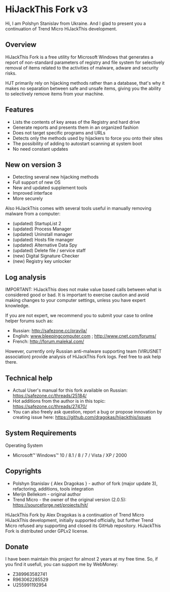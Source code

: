 ﻿
# HiJackThis Fork v3

Hi, I am Polshyn Stanislav from Ukraine. And I glad to present you a continuation of Trend Micro HiJackThis development.

## Overview

HiJackThis Fork is a free utility for Microsoft Windows that generates a report of non-standard parameters of registry and file system for selectively removal of items related to the activities of malware, adware and security risks.

HJT primarily rely on hijacking methods rather than a database, that's why it makes no separation between safe and unsafe items, giving you the ability to selectively remove items from your machine.

## Features

 * Lists the contents of key areas of the Registry and hard drive
 * Generate reports and presents them in an organized fashion
 * Does not target specific programs and URLs
 * Detects only the methods used by hijackers to force you onto their sites
 * The possibility of adding to autostart scanning at system boot
 * No need constant updates

## New on version 3

 * Detecting several new hijacking methods
 * Full support of new OS
 * New and updated supplement tools
 * Improved interface
 * More securely

Also HiJackThis comes with several tools useful in manually removing malware from a computer:
 * (updated) StartupList 2 
 * (updated) Process Manager
 * (updated) Uninstall manager
 * (updated) Hosts file manager
 * (updated) Alternative Data Spy
 * (updated) Delete file / service staff
 * (new) Digital Signature Checker
 * (new) Registry key unlocker

## Log analysis

IMPORTANT: HiJackThis does not make value based calls between what is considered good or bad.
It is important to exercise caution and avoid making changes to your computer settings, unless you have expert knowledge.

If you are not expert, we recommend you to submit your case to online helper forums such as:
- Russian: http://safezone.cc/pravila/
- English: www.bleepingcomputer.com ; http://www.cnet.com/forums/
- French: http://forum.malekal.com/

However, currently only Russian anti-malware supporting team (VIRUSNET association) provide analysis of HiJackThis Fork logs. Feel free to ask help there.

## Technical help

 * Actual User's manual for this fork available on Russian: https://safezone.cc/threads/25184/
 * Hot additions from the author is in this topic: https://safezone.cc/threads/27470/
 * You can also freely ask question, report a bug or propose innovation by creating issue here: https://github.com/dragokas/hijackthis/issues

## System Requirements

Operating System
  * Microsoft™ Windows™ 10 / 8.1 / 8 / 7 / Vista / XP / 2000

## Copyrights

 * Polshyn Stanislav { Alex Dragokas } - author of fork (major update 3), refactoring, additions, tools integration
 * Merijn Bellekom - original author
 * Trend Micro - the owner of the original version (2.0.5): https://sourceforge.net/projects/hjt/

HiJackThis Fork by Alex Dragokas is a continuation of Trend Micro HiJackThis development, initially supported officially, but further Trend Micro refused any supporting and closed its GitHub repository.
HiJackThis Fork is distributed under GPLv2 license.

## Donate

I have been maintain this project for almost 2 years at my free time.
So, if you find it usefull, you can support me by WebMoney:
 * Z389963582741
 * R963062285529
 * U255991192954